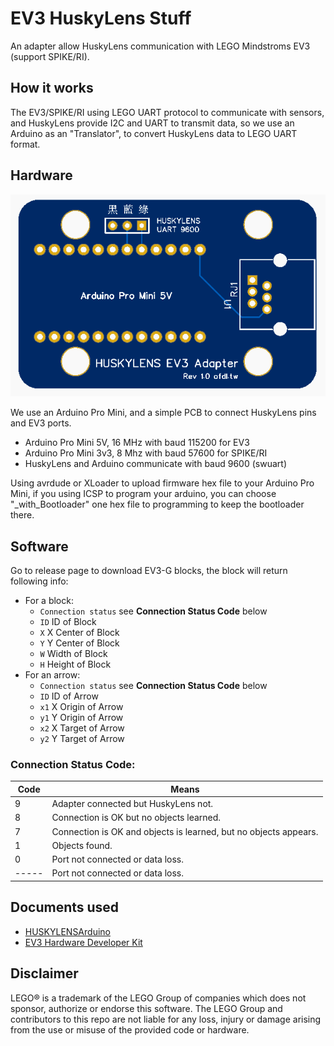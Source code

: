 # EV3 HuskyLens Stuff
An adapter allow HuskyLens communication with LEGO Mindstroms EV3 (support SPIKE/RI).

## How it works
The EV3/SPIKE/RI using LEGO UART protocol to communicate with sensors, and HuskyLens provide I2C and UART to transmit data, so we use an Arduino as an "Translator", to convert HuskyLens data to LEGO UART format.

## Hardware
![](https://github.com/ofdl-robotics-tw/EV3-HuskyLens-Stuff/blob/main/Adapter%20PCB/EV3HUSKY_PCB_rev1.PNG?raw=true)

We use an Arduino Pro Mini, and a simple PCB to connect HuskyLens pins and EV3 ports.
* Arduino Pro Mini 5V, 16 MHz with baud 115200 for EV3
* Arduino Pro Mini 3v3, 8 Mhz with baud 57600 for SPIKE/RI
* HuskyLens and Arduino communicate with baud 9600 (swuart)

Using avrdude or XLoader to upload firmware hex file to your Arduino Pro Mini, if you using ICSP to program your arduino, you can choose "_with_Bootloader" one hex file to programming to keep the bootloader there.

## Software
Go to release page to download EV3-G blocks, the block will return following info:
  * For a block:
    * `Connection status` see **Connection Status Code** below
    * `ID` ID of Block
    * `X` X Center of Block
    * `Y` Y Center of Block
    * `W` Width of Block
    * `H` Height of Block
  * For an arrow:
    * `Connection status` see **Connection Status Code** below
    * `ID` ID of Arrow
    * `x1` X Origin of Arrow 
    * `y1` Y Origin of Arrow
    * `x2` X Target of Arrow
    * `y2` Y Target of Arrow

### Connection Status Code:

|  Code  | Means                                                                       |
| -----  | --------------------------------------------------------------------------- |
|   9    | Adapter connected but HuskyLens not.                                        |
|   8    | Connection is OK but no objects learned.                                    |
|   7    | Connection is OK and objects is learned, but no objects appears.            |
|   1    | Objects found.                                                              |
|   0    | Port not connected or data loss.                                            |
| -----  | Port not connected or data loss.                                            |

## Documents used
 - [HUSKYLENSArduino](https://github.com/HuskyLens/HUSKYLENSArduino)
 - [EV3 Hardware Developer Kit](https://education.lego.com/en-us/support/mindstorms-ev3/developer-kits)

## Disclaimer
LEGO® is a trademark of the LEGO Group of companies which does not sponsor, authorize or endorse this software.
The LEGO Group and contributors to this repo are not liable for any loss, injury or damage arising from the use or misuse of the provided code or hardware.
